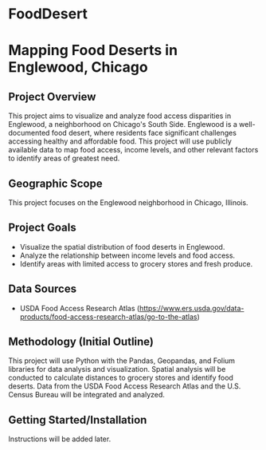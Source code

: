 # FoodDesert
# Mapping Food Deserts in Englewood, Chicago

## Project Overview

This project aims to visualize and analyze food access disparities in Englewood, a neighborhood on Chicago's South Side. Englewood is a well-documented food desert, where residents face significant challenges accessing healthy and affordable food. This project will use publicly available data to map food access, income levels, and other relevant factors to identify areas of greatest need.

## Geographic Scope

This project focuses on the Englewood neighborhood in Chicago, Illinois.

## Project Goals

* Visualize the spatial distribution of food deserts in Englewood.
* Analyze the relationship between income levels and food access.
* Identify areas with limited access to grocery stores and fresh produce.

## Data Sources

* USDA Food Access Research Atlas (https://www.ers.usda.gov/data-products/food-access-research-atlas/go-to-the-atlas) 

## Methodology (Initial Outline)

This project will use Python with the Pandas, Geopandas, and Folium libraries for data analysis and visualization. Spatial analysis will be conducted to calculate distances to grocery stores and identify food deserts. Data from the USDA Food Access Research Atlas and the U.S. Census Bureau will be integrated and analyzed.

## Getting Started/Installation

Instructions will be added later.
